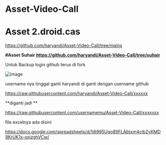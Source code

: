 # Asset-Video-Call




# Asset 2.droid.cas

https://github.com/haryandi/Asset-Video-Call/tree/mains

**#Asset Suhair https://github.com/haryandi/Asset-Video-Call/tree/suhair**



Untuk Backup login github terus di fork



![image](https://user-images.githubusercontent.com/38398405/148659471-3630df55-4ba6-4f9a-84f9-09da9cc82dd2.png)

username nya tinggal ganti
haryandi di ganti dengan username github


https://raw.githubusercontent.com/haryandi/Asset-Video-Call/xxxxxx 

**diganti jadi
**


https://raw.githubusercontent.com/usernamemu/Asset-Video-Call/xxxxxxx



file excelnya ada disini


https://docs.google.com/spreadsheets/d/1i6995Uqo89FLAbtxm4cjbZyKMD9KrUK1x-oxjzghVCw/
